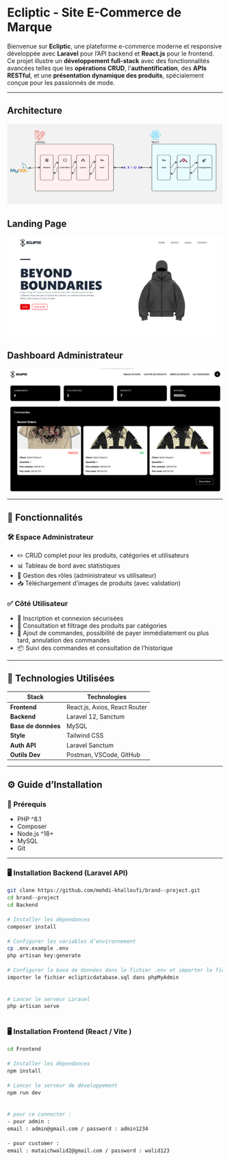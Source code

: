 # Ecliptic - Site E-Commerce de Marque

Bienvenue sur **Ecliptic**, une plateforme e-commerce moderne et responsive développée avec **Laravel** pour l’API backend et **React.js** pour le frontend. Ce projet illustre un **développement full-stack** avec des fonctionnalités avancées telles que les **opérations CRUD**, l’**authentification**, des **APIs RESTful**, et une **présentation dynamique des produits**, spécialement conçue pour les passionnés de mode.

---

## Architecture

![Archirecture de projet](demopics/architecture.png)

## Landing Page

![Landing Page](demopics/landingpage.png)

## Dashboard Administrateur

![Dashboard Administrateur](demopics/dashboard.png)

---

## 🚀 Fonctionnalités

### 🛠️ Espace Administrateur

- ✏️ CRUD complet pour les produits, catégories et utilisateurs
- 📊 Tableau de bord avec statistiques
- 🧩 Gestion des rôles (administrateur vs utilisateur)
- 📥 Téléchargement d'images de produits (avec validation)

### ✅ Côté Utilisateur

- 🔐 Inscription et connexion sécurisées
- 👕 Consultation et filtrage des produits par catégories
- 🛒 Ajout de commandes, possibilité de payer immédiatement ou plus tard, annulation des commandes
- 📦 Suivi des commandes et consultation de l’historique

---

## 🧰 Technologies Utilisées

| Stack               | Technologies                  |
| ------------------- | ----------------------------- |
| **Frontend**        | React.js, Axios, React Router |
| **Backend**         | Laravel 12, Sanctum           |
| **Base de données** | MySQL                         |
| **Style**           | Tailwind CSS                  |
| **Auth API**        | Laravel Sanctum               |
| **Outils Dev**      | Postman, VSCode, GitHub       |

---

## ⚙️ Guide d’Installation

### 🔧 Prérequis

- PHP ^8.1
- Composer
- Node.js ^18+
- MySQL
- Git

---

### 🖥️ Installation Backend (Laravel API)

```bash
git clone https://github.com/mehdi-khalloufi/brand--project.git
cd brand--project
cd Backend

# Installer les dépendances
composer install

# Configurer les variables d’environnement
cp .env.example .env
php artisan key:generate

# Configurer la base de données dans le fichier .env et importer le fichier sql
importer le fichier eclipticdatabase.sql dans phpMyAdmin


# Lancer le serveur Laravel
php artisan serve



```

### 🖥️ Installation Frontend (React / Vite )

```bash
cd Frontend

# Installer les dépendances
npm install

# Lancer le serveur de développement
npm run dev


# pour ce connecter :
- pour admin :
email : admin@gmail.com / password : admin1234

- pour customer :
email : mataichwalid2@gmail.com / password : walid123

```
